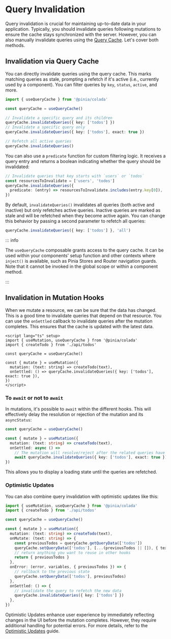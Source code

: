 # Query Invalidation

Query invalidation is crucial for maintaining up-to-date data in your application. Typically, you should invalidate queries following mutations to ensure the cache stays synchronized with the server. However, you can also manually invalidate queries using the [Query Cache](../advanced/query-cache.md). Let's cover both methods.

## Invalidation via Query Cache

You can directly invalidate queries using the query cache. This marks matching queries as stale, prompting a refetch if it's active (i.e., currently used by a component). You can filter queries by `key`, `status`, `active`, and more.

```ts twoslash
import { useQueryCache } from '@pinia/colada'

const queryCache = useQueryCache()

// Invalidate a specific query and its children
queryCache.invalidateQueries({ key: ['todos'] })
// Invalidate a specific query only
queryCache.invalidateQueries({ key: ['todos'], exact: true })

// Refetch all active queries
queryCache.invalidateQueries()
```

You can also use a `predicate` function for custom filtering logic. It receives a query entry and returns a boolean indicating whether the query should be invalidated:

```ts
// Invalidate queries that key starts with `users` or `todos`
const resourcesToInvalidate = ['users', 'todos']
queryCache.invalidateQueries({
  predicate: (entry) => resourcesToInvalidate.includes(entry.key[0]),
})
```

By default, `invalidateQueries()` invalidates all queries (both active and inactive) but only refetches active queries. Inactive queries are marked as stale and will be refetched when they become active again. You can change this behavior by passing a second parameter to refetch all queries:

```ts
queryCache.invalidateQueries({ key: ['todos'] }, 'all')
```

::: info

The `useQueryCache` composable grants access to the query cache. It can be used within your components' setup function and other contexts where `inject()` is available, such as Pinia Stores and Router navigation guards. Note that it cannot be invoked in the global scope or within a component method.

:::

## Invalidation in Mutation Hooks

When we mutate a resource, we can be sure that the data has changed. This is a good time to invalidate queries that depend on that resource. You can use the `onSettled` callback to invalidate queries after the mutation completes. This ensures that the cache is updated with the latest data.

```vue twoslash
<script lang="ts" setup>
import { useMutation, useQueryCache } from '@pinia/colada'
import { createTodo } from './api/todos'

const queryCache = useQueryCache()

const { mutate } = useMutation({
  mutation: (text: string) => createTodo(text),
  onSettled: () => queryCache.invalidateQueries({ key: ['todos'], exact: true }),
})
</script>
```

### To `await` or not to `await`

In mutations, it's possible to `await` within the different hooks. This will effectively delay the resolution or rejection of the mutation and its `asyncStatus`:

```ts
const queryCache = useQueryCache()

const { mutate } = useMutation({
  mutation: (text: string) => createTodo(text),
  onSettled: async () =>
    // The mutation will resolve/reject after the related queries have been fetched again
    await queryCache.invalidateQueries({ key: ['todos'], exact: true }),
})
```

This allows you to display a loading state until the queries are refetched.

### Optimistic Updates

You can also combine query invalidation with optimistic updates like this:

```ts
import { useMutation, useQueryCache } from '@pinia/colada'
import { createTodo } from './api/todos'

const queryCache = useQueryCache()

const { mutate } = useMutation({
  mutation: (text: string) => createTodo(text),
  onMutate: (text: string) => {
    const previousTodos = queryCache.getQueryData(['todos'])
    queryCache.setQueryData(['todos'], [...(previousTodos || []), { text }])
    // return anything you want to reuse in other hooks
    return { previousTodos }
  },
  onError: (error, variables, { previousTodos }) => {
    // rollback to the previous state
    queryCache.setQueryData(['todos'], previousTodos)
  },
  onSettled: () => {
    // invalidate the query to refetch the new data
    queryCache.invalidateQueries({ key: ['todos'] })
  },
})
```

Optimistic Updates enhance user experience by immediately reflecting changes in the UI before the mutation completes. However, they require additional handling for potential errors. For more details, refer to the [Optimistic Updates](./optimistic-updates.md) guide.
